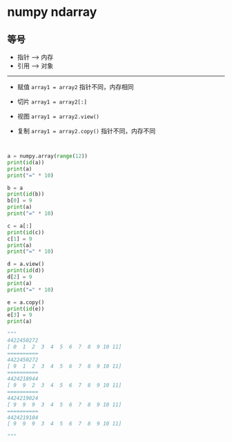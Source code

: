 # numpy ndarray

## 等号

- 指针 --> 内存
- 引用 --> 对象
---
- 赋值
`array1 = array2`
指针不同，内存相同

- 切片
`array1 = array2[:]`

- 视图
`array1 = array2.view()`

- 复制
`array1 = array2.copy()`
指针不同，内存不同

```py


a = numpy.array(range(12))
print(id(a))
print(a)
print("=" * 10)

b = a
print(id(b))
b[0] = 9
print(a)
print("=" * 10)

c = a[:]
print(id(c))
c[1] = 9
print(a)
print("=" * 10)

d = a.view()
print(id(d))
d[2] = 9
print(a)
print("=" * 10)

e = a.copy()
print(id(e))
e[3] = 9
print(a)

"""
4422450272
[ 0  1  2  3  4  5  6  7  8  9 10 11]
==========
4422450272
[ 9  1  2  3  4  5  6  7  8  9 10 11]
==========
4424218944
[ 9  9  2  3  4  5  6  7  8  9 10 11]
==========
4424219024
[ 9  9  9  3  4  5  6  7  8  9 10 11]
==========
4424219104
[ 9  9  9  3  4  5  6  7  8  9 10 11]

"""
```